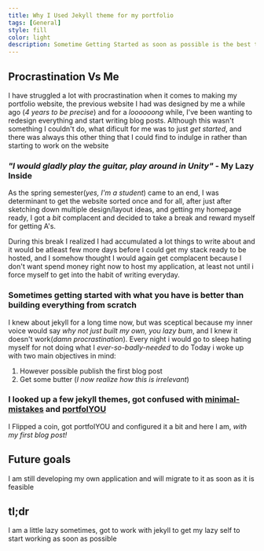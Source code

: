 ```yaml
---
title: Why I Used Jekyll theme for my portfolio
tags: [General]
style: fill
color: light
description: Sometime Getting Started as soon as possible is the best thing  
---
```

## Procrastination Vs Me

I have struggled a lot with procrastination when it comes to making my portfolio website, the previous website I had was designed by me a while ago (*4 years to be precise*) and for a *loooooong* while, I've been wanting to redesign everything and start writing blog posts. Although this wasn't something I couldn't do, what dificult for me was to just *get started*, and there was always this other thing that I could find to indulge in rather than starting to work on the website

### *"I would gladly play the guitar, play around in Unity"* - My Lazy Inside 

As the spring semester(*yes, I'm a student*) came to an end, I was determinant to get the website sorted once and for all, after just after sketching down multiple design/layout ideas, and getting my homepage ready, I got a *bit* complacent and decided to take a break and reward myself for getting A's.

During this break I realized I had accumulated a lot things to write about and it would be atleast few more days before I could get my stack ready to be hosted, and I somehow thought I would again get complacent because I don't want spend money right now to host my application, at least not until i force myself to get into the habit of writing everyday.

### Sometimes getting started with what you have is better than building everything from scratch

I knew about jekyll for a long time now, but was sceptical because my inner voice would say *why not just built my own, you lazy bum*, and I knew it doesn't work(*damn procrastination*). Every night i would go to sleep hating myself for not doing what I *ever-so-badly-needed* to do
Today i woke up with two main objectives in mind:
1. However possible publish the first blog post
2. Get some butter (*I now realize how this is irrelevant*)

### I looked up a few jekyll themes, got confused with [minimal-mistakes](https://mmistakes.github.io/minimal-mistakes/) and [portfolYOU](https://youssefraafatnasry.me/portfolYOU/)
I Flipped a coin, got portfolYOU and configured it a bit and here I am, *with my first blog post!*

## Future goals
I am still developing my own application and will migrate to it as soon as it is feasible

## tl;dr
I am a little lazy sometimes, got to work with jekyll to get my lazy self to start working as soon as possible